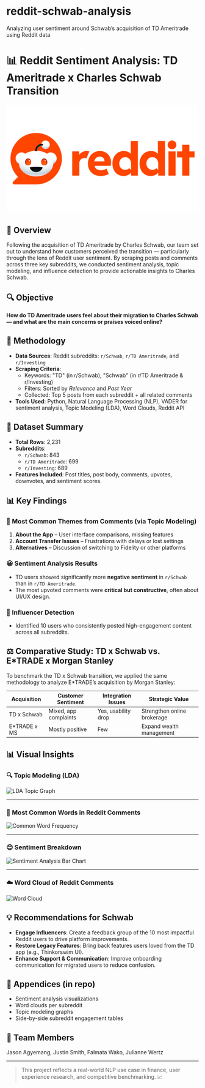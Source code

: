 # reddit-schwab-analysis
Analyzing user sentiment around Schwab’s acquisition of TD Ameritrade using Reddit data
# 📊 Reddit Sentiment Analysis: TD Ameritrade x Charles Schwab Transition

![Reddit Logo](./reddit_logo.jpg)

## 🧠 Overview
Following the acquisition of TD Ameritrade by Charles Schwab, our team set out to understand how customers perceived the transition — particularly through the lens of Reddit user sentiment. By scraping posts and comments across three key subreddits, we conducted sentiment analysis, topic modeling, and influence detection to provide actionable insights to Charles Schwab.

## 🔍 Objective
**How do TD Ameritrade users feel about their migration to Charles Schwab — and what are the main concerns or praises voiced online?**

## 🔧 Methodology
- **Data Sources**: Reddit subreddits: `r/Schwab`, `r/TD Ameritrade`, and `r/Investing`
- **Scraping Criteria**:
  - Keywords: "TD" (in r/Schwab), "Schwab" (in r/TD Ameritrade & r/Investing)
  - Filters: Sorted by *Relevance* and *Past Year*
  - Collected: Top 5 posts from each subreddit + all related comments
- **Tools Used**: Python, Natural Language Processing (NLP), VADER for sentiment analysis, Topic Modeling (LDA), Word Clouds, Reddit API

## 📁 Dataset Summary
- **Total Rows**: 2,231
- **Subreddits**:
  - `r/Schwab`: 843
  - `r/TD Ameritrade`: 699
  - `r/Investing`: 689
- **Features Included**: Post titles, post body, comments, upvotes, downvotes, and sentiment scores.

## 📊 Key Findings
### 💬 Most Common Themes from Comments (via Topic Modeling)
1. **About the App** – User interface comparisons, missing features
2. **Account Transfer Issues** – Frustrations with delays or lost settings
3. **Alternatives** – Discussion of switching to Fidelity or other platforms

### 😀 Sentiment Analysis Results
- TD users showed significantly more **negative sentiment** in `r/Schwab` than in `r/TD Ameritrade`.
- The most upvoted comments were **critical but constructive**, often about UI/UX design.

### 🌟 Influencer Detection
- Identified 10 users who consistently posted high-engagement content across all subreddits.

## ⚖️ Comparative Study: TD x Schwab vs. E*TRADE x Morgan Stanley
To benchmark the TD x Schwab transition, we applied the same methodology to analyze E*TRADE’s acquisition by Morgan Stanley:

| Acquisition | Customer Sentiment | Integration Issues | Strategic Value |
|------------|---------------------|--------------------|------------------|
| TD x Schwab | Mixed, app complaints | Yes, usability drop | Strengthen online brokerage |
| E*TRADE x MS | Mostly positive | Few | Expand wealth management |


## 📊 Visual Insights

### 🔍 Topic Modeling (LDA)
![LDA Topic Graph](./visuals/topic_graph.png)

---

### 🧠 Most Common Words in Reddit Comments
![Common Word Frequency](./visuals/common_word_graph.png)

---

### 😊 Sentiment Breakdown
![Sentiment Analysis Bar Chart](./visuals/sentiment_graph.png)

---

### ☁️ Word Cloud of Reddit Comments
![Word Cloud](./visuals/wordcloud.png)

## 💡 Recommendations for Schwab
- **Engage Influencers**: Create a feedback group of the 10 most impactful Reddit users to drive platform improvements.
- **Restore Legacy Features**: Bring back features users loved from the TD app (e.g., Thinkorswim UI).
- **Enhance Support & Communication**: Improve onboarding communication for migrated users to reduce confusion.

## 📁 Appendices (in repo)
- Sentiment analysis visualizations
- Word clouds per subreddit
- Topic modeling graphs
- Side-by-side subreddit engagement tables

## 👥 Team Members
Jason Agyemang, Justin Smith, Falmata Wako, Julianne Wertz

---

> This project reflects a real-world NLP use case in finance, user experience research, and competitive benchmarking. 📈
